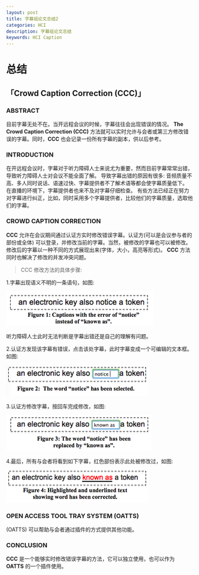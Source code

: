 ```yaml
---
layout: post
title: 字幕组论文总结2
categories: HCI
description: 字幕组论文总结
keywords: HCI Caption
---
```



# 总结 

## 「Crowd Caption Correction (CCC)」

### ABSTRACT
   目前字幕无处不在。当开远程会议的时候，字幕往往会出现错误的情况。
   __The Crowd Caption Correction (CCC)__ 方法就可以实时允许与会者或第三方修改错误的字幕。同时，__CCC__ 也会记录一份所有字幕的副本，供以后参考。

### INTRODUCTION
   在开远程会议时，字幕对于听力障碍人士来说尤为重要，然而目前字幕常常出错，导致听力障碍人士对会议不能全面了解。
   导致字幕出错的原因有很多: 音频质量不高、多人同时说话、语速过快、字幕提供者不了解术语等都会使字幕质量低下。
   在直播的环境下，字幕提供者也来不及对字幕仔细检查。
   有些方法已经正在努力对字幕进行纠正，比如，同时采用多个字幕提供者，比较他们的字幕质量，选取他们的字幕。

### CROWD CAPTION CORRECTION
__CCC__ 允许在会议期间通过认证方实时修改错误字幕。认证方(可以是会议参与者的部份或全体) 可以登录，并修改当前的字幕。当然，被修改的字幕也可以被修改。
修改后的字幕以一种不同的方式展现出来(字体，大小，高亮等形式)。 __CCC__ 方法同时也解决了修改的并发冲突问题。

> CCC 修改方法的具体步骤:

1.字幕出现语义不明的一条语句，如图: 

![figure1](/images/posts/hci/caption1.png)

听力障碍人士此时无法判断是字幕出错还是自己的理解有问题。   

2.认证方发现该字幕有错误，点击该处字幕，此时字幕变成一个可编辑的文本框。如图: 

![figure1](/images/posts/hci/caption2.png)

3.认证方修改字幕，按回车完成修改，如图: 

![figure1](/images/posts/hci/caption3.png)

4.最后，所有与会者将看到如下字幕，红色部份表示此处被修改过，如图:

![figure1](/images/posts/hci/caption4.png)

### OPEN ACCESS TOOL TRAY SYSTEM (OATTS)
(OATTS) 可以帮助与会者通过插件的方式提供其他功能。

### CONCLUSION
__CCC__ 是一个能够实时修改错误字幕的方法，它可以独立使用，也可以作为 __OATTS__ 的一个插件使用。
